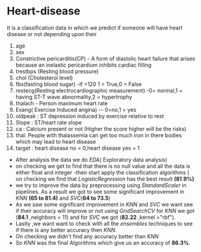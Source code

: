 # Heart-disease
It is a classification data in which we predict if someone will have heart disease or not depending upon their
1) age
2) sex
3) Constrictive pericarditis(CP) - A form of diastolic heart failure that arises because an inelastic pericardium inhibits cardiac filling
4) trestbps (Resting blood pressure)
5) chol (Cholesterol level)
7) fbs(fasting blood sugar) -if >120 1 = True,0 = False
8) restecg(Resting electrocardiographic measurement) -0= normal,1 = having ST-T wave abnormality,2 = hypertrophy
9) thalach - Person maximum heart rate
10) Exang( Exercise Induced angina) -- 0=no,1 = yes
11) oldpeak : ST depression induced by exercise relative to rest
12) Slope : ST/heart rate slope
13) ca : Calcium present or not (Higher the score higher will be the risks)
14) thal: People with thalassemia can get too much iron in there bodies which may lead to heart disease
15) target : heart disease no = 0,heart disease yes = 1
- After analysis the data
we do *EDA*( Exploratory data analysis)
-   on checking we get to find that there is no null value and all the data is either float and integer
-then start apply the classification algorithms ( on checking we find that *LogisticRegression* has the best result **(81.9%)**
- we try to improve the data by preprocessing using *StandardScaler* in pipelines.
As a result we got to see some significant improvement in *KNN* **(65 to 81.4)** and *SVC*(**64 to 73.5**)
- As we saw some significant improvement in *KNN* and *SVC* we want see if their accuracy will improve or not using *GridSearchCV*
for *KNN* we got (**84.1** ,neighbors = 11) and for *SVC* we got (**82.22** ,kernel ="rbf").
- Lastly ,we want want to check with all the *ensembles* techniques to see if there is any better accuracy then *KNN*.
- On checking we didn't find any accuracy better than *KNN*
- So *KNN* was the final Algorithms which give us an accuracy of **86.3%**.
